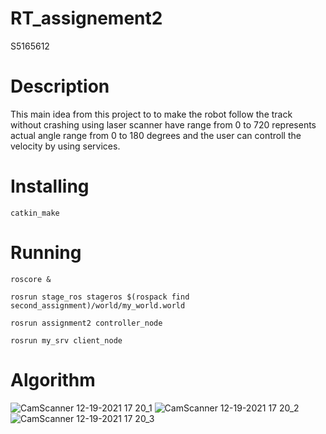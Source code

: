 # RT_assignement2
S5165612

# Description
This main idea from this project to to make the robot follow the track 
without crashing using laser scanner have range from 0 to 720 represents 
actual angle range from 0 to 180 degrees and the user can controll the 
velocity by using services.


# Installing
```
catkin_make
```
 # Running
 ```
 roscore &
 ```
 ```
 rosrun stage_ros stageros $(rospack find second_assignment)/world/my_world.world 
 ```
 ```
 rosrun assignment2 controller_node
 ```
 ```
 rosrun my_srv client_node
 ```
 
 # Algorithm
 ![CamScanner 12-19-2021 17 20_1](https://user-images.githubusercontent.com/94136236/146683362-60b69bc7-6a2f-4516-a0d2-63059e20bb81.jpg)
![CamScanner 12-19-2021 17 20_2](https://user-images.githubusercontent.com/94136236/146683369-1f9ef9ca-7bf9-419f-b421-50b458041aee.jpg)
![CamScanner 12-19-2021 17 20_3](https://user-images.githubusercontent.com/94136236/146683372-68864ea8-f737-4688-900a-e516a3f80b0b.jpg)

 
 
